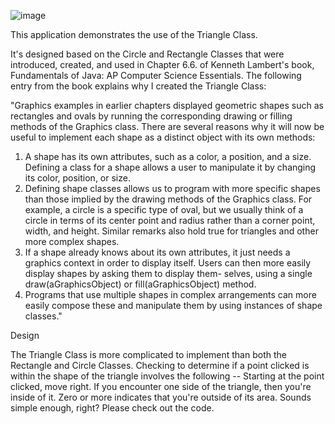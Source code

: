 
![image](https://user-images.githubusercontent.com/31526815/38764139-112a74fa-3f5e-11e8-8df3-b9aa9a0b3a95.png)

This application demonstrates the use of the Triangle Class.

It's designed based on the Circle and Rectangle Classes that were introduced, created, and used in Chapter 6.6. of Kenneth Lambert's book, Fundamentals of Java: AP Computer Science Essentials.  The following entry from the book explains why I created the Triangle Class:

"Graphics examples in earlier chapters displayed geometric shapes such as rectangles and
ovals by running the corresponding drawing or filling methods of the Graphics class. There are
several reasons why it will now be useful to implement each shape as a distinct object with its
own methods:
1. A shape has its own attributes, such as a color, a position, and a size. Defining a class for a
shape allows a user to manipulate it by changing its color, position, or size.
2. Defining shape classes allows us to program with more specific shapes than those implied by
the drawing methods of the Graphics class. For example, a circle is a specific type of oval,
but we usually think of a circle in terms of its center point and radius rather than a corner
point, width, and height. Similar remarks also hold true for triangles and other more complex
shapes.
3. If a shape already knows about its own attributes, it just needs a graphics context in order
to display itself. Users can then more easily display shapes by asking them to display them-
selves, using a single draw(aGraphicsObject) or fill(aGraphicsObject) method.
4. Programs that use multiple shapes in complex arrangements can more easily compose these
and manipulate them by using instances of shape classes."

Design

The Triangle Class is more complicated to implement than both the Rectangle and Circle Classes.  Checking to determine if a point clicked is within the shape of the triangle involves the following --  Starting at the point clicked, move right.  If you encounter one side of the triangle, then you're inside of it.  Zero or more indicates that you're outside of its area.  Sounds simple enough, right?  Please check out the code.

